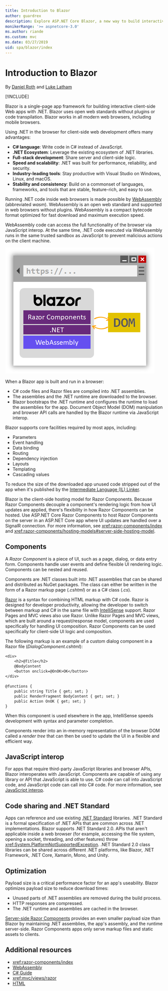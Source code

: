```yaml
---
title: Introduction to Blazor
author: guardrex
description: Explore ASP.NET Core Blazor, a new way to build interactive client-side apps with .NET that run in the browser with WebAssembly.
monikerRange: '>= aspnetcore-3.0'
ms.author: riande
ms.custom: mvc
ms.date: 03/27/2019
uid: spa/blazor/index
---
```

# Introduction to Blazor

By [Daniel Roth](https://github.com/danroth27) and [Luke Latham](https://github.com/guardrex)

[!INCLUDE[](~/includes/razor-components-preview-notice.md)]

Blazor is a single-page app framework for building interactive client-side Web apps with .NET. Blazor uses open web standards without plugins or code transpilation. Blazor works in all modern web browsers, including mobile browsers.

Using .NET in the browser for client-side web development offers many advantages:

* **C# language**: Write code in C# instead of JavaScript.
* **.NET Ecosystem**: Leverage the existing ecosystem of .NET libraries.
* **Full-stack development**: Share server and client-side logic.
* **Speed and scalability**: .NET was built for performance, reliability, and security.
* **Industry-leading tools**: Stay productive with Visual Studio on Windows, Linux, and macOS.
* **Stability and consistency**:  Build on a commonset of languages, frameworks, and tools that are stable, feature-rich, and easy to use.

Running .NET code inside web browsers is made possible by [WebAssembly](http://webassembly.org) (abbreviated *wasm*). WebAssembly is an open web standard and supported in web browsers without plugins. WebAssembly is a compact bytecode format optimized for fast download and maximum execution speed.

WebAssembly code can access the full functionality of the browser via JavaScript interop. At the same time, .NET code executed via WebAssembly runs in the same trusted sandbox as JavaScript to prevent malicious actions on the client machine.

![Blazor runs .NET code in the browser with WebAssembly.](index/_static/blazor.png)

When a Blazor app is built and run in a browser:

* C# code files and Razor files are compiled into .NET assemblies.
* The assemblies and the .NET runtime are downloaded to the browser.
* Blazor bootstraps the .NET runtime and configures the runtime to load the assemblies for the app. Document Object Model (DOM) manipulation and browser API calls are handled by the Blazor runtime via JavaScript interop.

Blazor supports core facilities required by most apps, including:

* Parameters
* Event handling
* Data binding
* Routing
* Dependency injection
* Layouts
* Templating
* Cascading values

To reduce the size of the downloaded app unused code stripped out of the app when it's published by the [Intermediate Language (IL) Linker](xref:host-and-deploy/razor-components/configure-linker).

Blazor is the client-side hosting model for Razor Components. Because Razor Components decouple a component's rendering logic from how UI updates are applied, there's flexibility in how Razor Components can be hosted. Use ASP.NET Core Razor Components to host Razor Components on the server in an ASP.NET Core app where UI updates are handled over a SignalR connection. For more information, see <xref:razor-components/index> and <xref:razor-components/hosting-models#server-side-hosting-model>. 

## Components

A *Razor Component* is a piece of UI, such as a page, dialog, or data entry form. Components handle user events and define flexible UI rendering logic. Components can be nested and reused.

Components are .NET classes built into .NET assemblies that can be shared and distributed as NuGet packages. The class can either be written in the form of a Razor markup page (*.cshtml*) or as a C# class (*.cs*).

[Razor](xref:mvc/views/razor) is a syntax for combining HTML markup with C# code. Razor is designed for developer productivity, allowing the developer to switch between markup and C# in the same file with [IntelliSense](/visualstudio/ide/using-intellisense) support. Razor Pages and MVC views also use Razor. Unlike Razor Pages and MVC views, which are built around a request/response model, components are used specifically for handling UI composition. Razor Components can be used specifically for client-side UI logic and composition.

The following markup is an example of a custom dialog component in a Razor file (*DialogComponent.cshtml*):

```cshtml
<div>
    <h2>@Title</h2>
    @BodyContent
    <button onclick=@OnOK>OK</button>
</div>

@functions {
    public string Title { get; set; }
    public RenderFragment BodyContent { get; set; }
    public Action OnOK { get; set; }
}
```

When this component is used elsewhere in the app, IntelliSense speeds development with syntax and parameter completion.

Components render into an in-memory representation of the browser DOM called a *render tree* that can then be used to update the UI in a flexible and efficient way.

## JavaScript interop

For apps that require third-party JavaScript libraries and browser APIs, Blazor interoperates with JavaScript. Components are capable of using any library or API that JavaScript is able to use. C# code can call into JavaScript code, and JavaScript code can call into C# code. For more information, see [JavaScript interop](xref:razor-components/javascript-interop).

## Code sharing and .NET Standard

Apps can reference and use existing [.NET Standard](/dotnet/standard/net-standard) libraries. .NET Standard is a formal specification of .NET APIs that are common across .NET implementations. Blazor supports .NET Standard 2.0. APIs that aren't applicable inside a web browser (for example, accessing the file system, opening a socket, threading, and other features) throw <xref:System.PlatformNotSupportedException>. .NET Standard 2.0 class libraries can be shared across different .NET platforms, like Blazor, .NET Framework, .NET Core, Xamarin, Mono, and Unity.

## Optimization

Payload size is a critical performance factor for an app's useability. Blazor optimizes payload size to reduce download times:

* Unused parts of .NET assemblies are removed during the build process.
* HTTP responses are compressed.
* The .NET runtime and assemblies are cached in the browser.

[Server-side Razor Components](xref:razor-components/index) provides an even smaller payload size than Blazor by maintaining .NET assemblies, the app's assembly, and the runtime server-side. Razor Components apps only serve markup files and static assets to clients.

## Additional resources

* <xref:razor-components/index>
* [WebAssembly](http://webassembly.org/)
* [C# Guide](/dotnet/csharp/)
* <xref:mvc/views/razor>
* [HTML](https://www.w3.org/html/)
